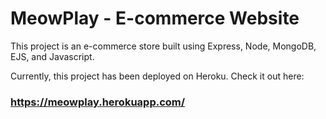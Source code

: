# MeowPlay - E-commerce Website


This project is an e-commerce store built using Express, Node, MongoDB, EJS, and Javascript.

Currently, this project has been deployed on Heroku. 
Check it out here: 
### https://meowplay.herokuapp.com/
